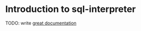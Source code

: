 # Introduction to sql-interpreter

TODO: write [great documentation](http://jacobian.org/writing/what-to-write/)
